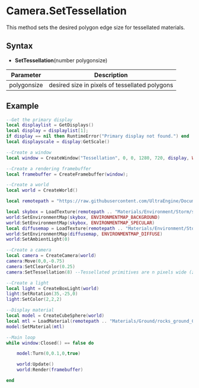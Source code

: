 # Camera.SetTessellation

This method sets the desired polygon edge size for tessellated materials.

## Syntax

- **SetTessellation**(number polygonsize)

| Parameter | Description |
| --- | --- |
| polygonsize | desired size in pixels of tessellated polygons |

## Example

```lua
--Get the primary display
local displaylist = GetDisplays()
local display = displaylist[1];
if display == nil then RuntimeError("Primary display not found.") end
local displayscale = display:GetScale()

--Create a window
local window = CreateWindow("Tessellation", 0, 0, 1280, 720, display, WINDOW_CENTER + WINDOW_TITLEBAR)

--Create a rendering framebuffer
local framebuffer = CreateFramebuffer(window);

--Create a world
local world = CreateWorld()

local remotepath = "https://raw.githubusercontent.com/UltraEngine/Documentation/master/Assets/"

local skybox = LoadTexture(remotepath .. "Materials/Environment/Storm/specular.dds")
world:SetEnvironmentMap(skybox, ENVIRONMENTMAP_BACKGROUND)
world:SetEnvironmentMap(skybox, ENVIRONMENTMAP_SPECULAR)
local diffusemap = LoadTexture(remotepath .. "Materials/Environment/Storm/diffuse.dds")
world:SetEnvironmentMap(diffusemap, ENVIRONMENTMAP_DIFFUSE)
world:SetAmbientLight(0)

--Create a camera
local camera = CreateCamera(world)
camera:Move(0,0,-0.75)
camera:SetClearColor(0.25)
camera:SetTessellation(8) --Tessellated primitives are n pixels wide (zero or less disables tessellation)

--Create a light
local light = CreateBoxLight(world)
light:SetRotation(35,-25,0)
light:SetColor(2,2,2)

--Display material
local model = CreateCubeSphere(world)
local mtl = LoadMaterial(remotepath .. "Materials/Ground/rocks_ground_02.json")
model:SetMaterial(mtl)

--Main loop
while window:Closed() == false do

    model:Turn(0,0.1,0,true)

    world:Update()
    world:Render(framebuffer)

end
```
